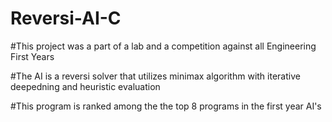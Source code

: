 # Reversi-AI-C
#This project was a part of a lab and a competition against all Engineering First Years

#The AI is a reversi solver that utilizes minimax algorithm  with iterative deepedning and heuristic evaluation

#This program is ranked among the the top 8 programs in the first year AI's
